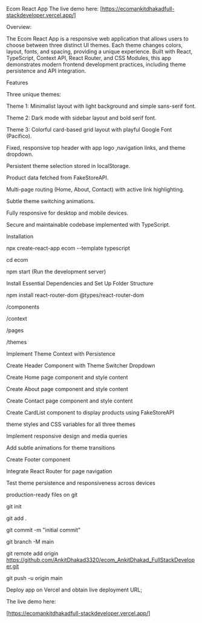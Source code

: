 Ecom React App
The live demo here:
[https://ecomankitdhakadfull-stackdeveloper.vercel.app/]


Overview:

The Ecom React App is a responsive web application that allows users to choose between three distinct UI themes. Each theme changes colors, layout, fonts, and spacing, providing a unique experience. Built with React, TypeScript, Context API, React Router, and CSS Modules, this app demonstrates modern frontend development practices, including theme persistence and API integration.



Features

Three unique themes:


Theme 1: Minimalist layout with light background and simple sans-serif font.

Theme 2: Dark mode with sidebar layout and bold serif font.

Theme 3: Colorful card-based grid layout with playful Google Font (Pacifico).


Fixed, responsive top header with app logo ,navigation links, and theme dropdown.

Persistent theme selection stored in localStorage.

Product data fetched from FakeStoreAPI.

Multi-page routing (Home, About, Contact) with active link highlighting.

Subtle theme switching animations.

Fully responsive for desktop and mobile devices.

Secure and maintainable codebase implemented with TypeScript.




Installation


npx create-react-app ecom --template typescript

cd ecom

npm start  (Run the development server)



Install Essential Dependencies and Set Up Folder Structure



 npm install react-router-dom @types/react-router-dom
 
/components

/context

/pages

/themes


Implement Theme Context with Persistence

Create Header Component with Theme Switcher Dropdown

Create Home page component and style content

Create About page component and style content

Create Contact page component and style content

Create CardList component to display products using FakeStoreAPI

theme styles and CSS variables for all three themes

Implement responsive design and media queries

Add subtle animations for theme transitions

Create Footer component

Integrate React Router for page navigation



Test theme persistence and responsiveness across devices


production-ready files on git 

git init 

git add .

git commit -m "initial commit"

git branch -M main

git remote add origin https://github.com/AnkitDhakad3320/ecom_AnkitDhakad_FullStackDeveloper.git

git push -u origin main     



Deploy app on Vercel and obtain live deployment URL;

The live demo here:

[https://ecomankitdhakadfull-stackdeveloper.vercel.app/]

